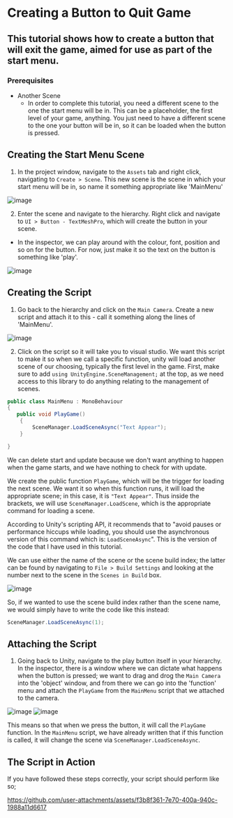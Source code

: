 # Creating a Button to Quit Game
## This tutorial shows how to create a button that will exit the game, aimed for use as part of the start menu.
### Prerequisites
- Another Scene
  - In order to complete this tutorial, you need a different scene to the one the start menu will be in. This can be a placeholder, the first level of your game, anything. You just need to have a different scene to the one your button will be in, so it can be loaded when the button is pressed.

## Creating the Start Menu Scene
1) In the project window, navigate to the `Assets` tab and right click, navigating to `Create > Scene`. This new scene is the scene in which your start menu will be in, so name it something appropriate like 'MainMenu'

![image](https://github.com/user-attachments/assets/8cede149-d9a6-4910-9ef8-728750eb7a94)

2) Enter the scene and navigate to the hierarchy. Right click and navigate to `UI > Button - TextMeshPro`, which will create the button in your scene.
  - In the inspector, we can play around with the colour, font, position and so on for the button. For now, just make it so the text on the button is something like 'play'. 

![image](https://github.com/user-attachments/assets/d230fe83-7014-4154-915a-a401afbb88b2)

## Creating the Script
1) Go back to the hierarchy and click on the `Main Camera`. Create a new script and attach it to this - call it something along the lines of 'MainMenu'.

![image](https://github.com/user-attachments/assets/aaa73027-6929-4ad7-8187-165d3fb7a9f4)

2) Click on the script so it will take you to visual studio. We want this script to make it so when we call a specific function, unity will load another scene of our choosing, typically the first level in the game. First, make sure to add `using UnityEngine.SceneManagement;` at the top, as we need access to this library to do anything relating to the management of scenes.

```c#
public class MainMenu : MonoBehaviour
{
   public void PlayGame()
    {
        SceneManager.LoadSceneAsync("Text Appear");
    }

}
```

We can delete start and update because we don't want anything to happen when the game starts, and we have nothing to check for with update.

We create the public function `PlayGame`, which will be the trigger for loading the next scene. We want it so when this function runs, it will load the appropriate scene; in this case, it is `"Text Appear"`. Thus inside the brackets, we will use `SceneManager.LoadScene`, which is the appropriate command for loading a scene.

According to Unity's scripting API, it recommends that to "avoid pauses or performance hiccups while loading, you should use the asynchronous version of this command which is: `LoadSceneAsync`". This is the version of the code that I have used in this tutorial.

We can use either the name of the scene or the scene build index; the latter can be found by navigating to `File > Build Settings` and looking at the number next to the scene in the `Scenes in Build` box.

![image](https://github.com/user-attachments/assets/6de3595f-b1a1-4649-a16c-9631a745bb9a)

So, if we wanted to use the scene build index rather than the scene name, we would simply have to write the code like this instead:

```c#
SceneManager.LoadSceneAsync(1);
```

## Attaching the Script

1) Going back to Unity, navigate to the play button itself in your hierarchy. In the inspector, there is a window where we can dictate what happens when the button is pressed; we want to drag and drog the `Main Camera` into the 'object' window, and from there we can go into the 'function' menu and attach the `PlayGame` from the `MainMenu` script that we attached to the camera.

![image](https://github.com/user-attachments/assets/c91e8f59-d786-4c6c-9a42-77a1b230e277) ![image](https://github.com/user-attachments/assets/68978f2f-da57-4f08-9ac2-0966f4d1067b)

This means so that when we press the button, it will call the `PlayGame` function. In the `MainMenu` script, we have already written that if this function is called, it will change the scene via `SceneManager.LoadSceneAsync`.

## The Script in Action
If you have followed these steps correctly, your script should perform like so;

https://github.com/user-attachments/assets/f3b8f361-7e70-400a-940c-1988a11d6617

